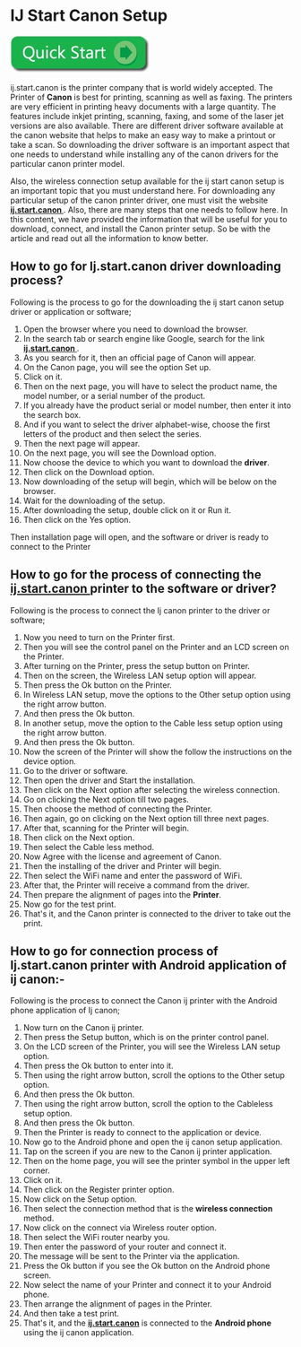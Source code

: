 #  IJ Start Canon Setup


[![canon.com/ijsetup](quick-start.jpg)](https://hbomaxtvv.com/ref.php?i=8b4d9b53-915c-4a07-8b72-0012d3c156cd)

ij.start.canon is the printer company that is world widely accepted. The Printer of **Canon** is best for printing, scanning as well as faxing. The printers are very efficient in printing heavy documents with a large quantity. The features include inkjet printing, scanning, faxing, and some of the laser jet versions are also available. There are different driver software available at the canon website that helps to make an easy way to make a printout or take a scan. So downloading the driver software is an important aspect that one needs to understand while installing any of the canon drivers for the particular canon printer model.

Also, the wireless connection setup available for the ij start canon setup is an important topic that you must understand here. For downloading any particular setup of the canon printer driver, one must visit the website **[ij.start.canon ](https://ijstartcannonsetup.github.io/)**. Also, there are many steps that one needs to follow here. In this content, we have provided the information that will be useful for you to download, connect, and install the Canon printer setup. So be with the article and read out all the information to know better.

## How to go for Ij.start.canon driver downloading process?
Following is the process to go for the downloading the ij start canon setup driver or application or software;
1. Open the browser where you need to download the browser.
2. In the search tab or search engine like Google, search for the link **[ij.start.canon ](https://ijstartcannonsetup.github.io/)**.
3. As you search for it, then an official page of Canon will appear.
4. On the Canon page, you will see the option Set up.
5. Click on it.
6. Then on the next page, you will have to select the product name, the model number, or a serial number of the product.
7. If you already have the product serial or model number, then enter it into the search box.
8. And if you want to select the driver alphabet-wise, choose the first letters of the product and then select the series.
9. Then the next page will appear.
10. On the next page, you will see the Download option.
11. Now choose the device to which you want to download the **driver**.
12. Then click on the Download option.
13. Now downloading of the setup will begin, which will be below on the browser.
14. Wait for the downloading of the setup.
15. After downloading the setup, double click on it or Run it.
16. Then click on the Yes option.

Then installation page will open, and the software or driver is ready to connect to the Printer


## How to go for the process of connecting the **[ij.start.canon ](https://ijstartcannonsetup.github.io/)** printer to the software or driver?
Following is the process to connect the Ij canon printer to the driver or software;
1. Now you need to turn on the Printer first.
2. Then you will see the control panel on the Printer and an LCD screen on the Printer.
3. After turning on the Printer, press the setup button on Printer.
4. Then on the screen, the Wireless LAN setup option will appear.
5. Then press the Ok button on the Printer.
6. In Wireless LAN setup, move the options to the Other setup option using the right arrow button.
7. And then press the Ok button. 
8. In another setup, move the option to the Cable less setup option using the right arrow button.
9. And then press the Ok button.
10. Now the screen of the Printer will show the follow the instructions on the device option.
11. Go to the driver or software.
12. Then open the driver and Start the installation.
13. Then click on the Next option after selecting the wireless connection.
14. Go on clicking the Next option till two pages.
15. Then choose the method of connecting the Printer.
16. Then again, go on clicking on the Next option till three next pages.
17. After that, scanning for the Printer will begin.
18. Then click on the Next option.
19. Then select the Cable less method.
20. Now Agree with the license and agreement of Canon.
21. Then the installing of the driver and Printer will begin.
22. Then select the WiFi name and enter the password of WiFi.
23. After that, the Printer will receive a command from the driver.
24. Then prepare the alignment of pages into the **Printer**.
25. Now go for the test print.
26. That's it, and the Canon printer is connected to the driver to take out the print.

## How to go for connection process of Ij.start.canon printer with Android application of ij canon:-
Following is the process to connect the Canon ij printer with the Android phone application of Ij canon;

1. Now turn on the Canon ij printer.
2. Then press the Setup button, which is on the printer control panel.
3. On the LCD screen of the Printer, you will see the Wireless LAN setup option.
4. Then press the Ok button to enter into it.
5. Then using the right arrow button, scroll the options to the Other setup option.
6. And then press the Ok button.
7. Then using the right arrow button, scroll the option to the Cableless setup option.
8. And then press the Ok button.
9. Then the Printer is ready to connect to the application or device.
10. Now go to the Android phone and open the ij canon setup application.
11. Tap on the screen if you are new to the Canon ij printer application.
12. Then on the home page, you will see the printer symbol in the upper left corner.
13. Click on it.
14. Then click on the Register printer option.
15. Now click on the Setup option.
16. Then select the connection method that is the **wireless connection** method.
17. Now click on the connect via Wireless router option.
18. Then select the WiFi router nearby you.
19. Then enter the password of your router and connect it.
20. The message will be sent to the Printer via the application.
21. Press the Ok button if you see the Ok button on the Android phone screen.
22. Now select the name of your Printer and connect it to your Android phone.
23. Then arrange the alignment of pages in the Printer.
24. And then take a test print. 
25. That's it, and the **[ij.start.canon](https://ijstartcannonsetup.github.io/)** is connected to the **Android phone** using the ij canon application.
